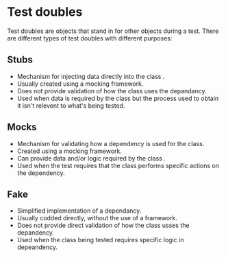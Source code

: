# Test doubles
Test doubles are objects that stand in for other objects during a test. There are different types of test doubles with different purposes: 

## Stubs
* Mechanism for injecting data directly into the class .
* Usually created using a mocking framework.
* Does not provide validation of how the class uses the depandancy. 
* Used when data is required by the class but the process 
used to obtain it isn't relevent to what's being tested. 


## Mocks 
* Mechanism for validating how a dependency is used for the class. 
* Created using a mocking framework. 
* Can provide data and/or logic required by the class .
* Used when the test requires that the class performs specific 
actions on the dependency.

## Fake 
* Simplified implementation of a dependancy.
* Usually codded directly, without the use of a framework.
* Does not provide direct validation of how the class usses the depandency.
* Used when the class being tested requires specific logic in depeandency.
